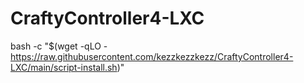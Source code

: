 # CraftyController4-LXC


bash -c "$(wget -qLO - https://raw.githubusercontent.com/kezzkezzkezz/CraftyController4-LXC/main/script-install.sh)"
